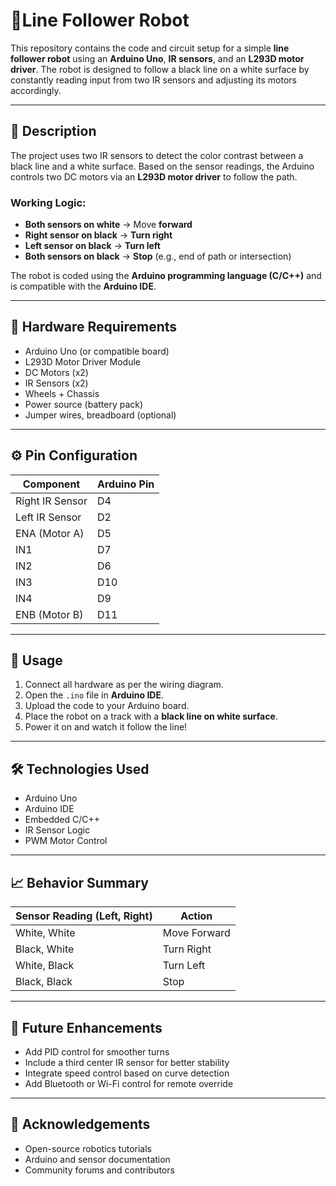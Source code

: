 # 🤖Line Follower Robot

This repository contains the code and circuit setup for a simple **line follower robot** using an **Arduino Uno**, **IR sensors**, and an **L293D motor driver**. The robot is designed to follow a black line on a white surface by constantly reading input from two IR sensors and adjusting its motors accordingly.

---

## 📝 Description

The project uses two IR sensors to detect the color contrast between a black line and a white surface. Based on the sensor readings, the Arduino controls two DC motors via an **L293D motor driver** to follow the path.

### Working Logic:
- **Both sensors on white** → Move **forward**
- **Right sensor on black** → **Turn right**
- **Left sensor on black** → **Turn left**
- **Both sensors on black** → **Stop** (e.g., end of path or intersection)

The robot is coded using the **Arduino programming language (C/C++)** and is compatible with the **Arduino IDE**.

---

## 🧰 Hardware Requirements

- Arduino Uno (or compatible board)  
- L293D Motor Driver Module  
- DC Motors (x2)  
- IR Sensors (x2)  
- Wheels + Chassis  
- Power source (battery pack)  
- Jumper wires, breadboard (optional)

---

## ⚙️ Pin Configuration

| Component       | Arduino Pin |
|----------------|-------------|
| Right IR Sensor| D4          |
| Left IR Sensor | D2          |
| ENA (Motor A)  | D5          |
| IN1            | D7          |
| IN2            | D6          |
| IN3            | D10         |
| IN4            | D9          |
| ENB (Motor B)  | D11         |

---

## 🚀 Usage

1. Connect all hardware as per the wiring diagram.
2. Open the `.ino` file in **Arduino IDE**.
3. Upload the code to your Arduino board.
4. Place the robot on a track with a **black line on white surface**.
5. Power it on and watch it follow the line!

---

## 🛠️ Technologies Used

- Arduino Uno  
- Arduino IDE  
- Embedded C/C++  
- IR Sensor Logic  
- PWM Motor Control  

---

## 📈 Behavior Summary

| Sensor Reading (Left, Right) | Action        |
|------------------------------|---------------|
| White, White                 | Move Forward  |
| Black, White                 | Turn Right    |
| White, Black                 | Turn Left     |
| Black, Black                 | Stop          |

---

## 🔮 Future Enhancements

- Add PID control for smoother turns  
- Include a third center IR sensor for better stability  
- Integrate speed control based on curve detection  
- Add Bluetooth or Wi-Fi control for remote override  

---

## 🙌 Acknowledgements

- Open-source robotics tutorials  
- Arduino and sensor documentation  
- Community forums and contributors  
